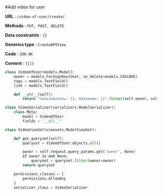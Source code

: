 #Add video for user

**URL** : `/video-of-user/create/`

**Methods** : `PUT, POST, DELETE`

**Data constraints** : `{}`

**Generics type** : `CreateAPIView`

**Code** : `200 OK`

**Content** : `{[]}`


```python
class VideoOfUser(models.Model):
    owner = models.ForeignKey(User, on_delete=models.CASCADE)
    tags = models.TextField()
    link = models.TextField()

    def __str__(self):
        return "пользователь: {}, Название: {}".format(self.owner, self.owner)
```

```python
class VideoSerializer(serializers.ModelSerializer):
    class Meta:
        model = VideoOfUser
        fields = "__all__"
```

```python
class VideoViewSet(viewsets.ModelViewSet):

    def get_queryset(self):
        queryset = VideoOfUser.objects.all()

        owner = self.request.query_params.get('owner', None)
        if owner is not None:
            queryset = queryset.filter(owner=owner)
        return queryset

    permissions_classes = [
        permissions.AllowAny
    ]
    serializer_class = VideoSerializer
```

